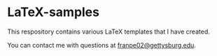 # LaTeX-samples

This respository contains various LaTeX templates that I have created.

You can contact me with questions at franpe02@gettysburg.edu.
